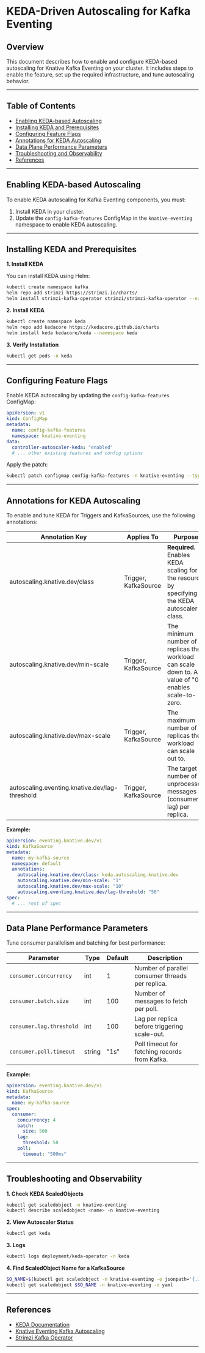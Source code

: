 # KEDA-Driven Autoscaling for Kafka Eventing

## Overview

This document describes how to enable and configure KEDA-based autoscaling for Knative Kafka Eventing on your cluster. It includes steps to enable the feature, set up the required infrastructure, and tune autoscaling behavior.

---

## Table of Contents

- [Enabling KEDA-based Autoscaling](#enabling-keda-based-autoscaling)
- [Installing KEDA and Prerequisites](#installing-keda-and-prerequisites)
- [Configuring Feature Flags](#configuring-feature-flags)
- [Annotations for KEDA Autoscaling](#annotations-for-keda-autoscaling)
- [Data Plane Performance Parameters](#data-plane-performance-parameters)
- [Troubleshooting and Observability](#troubleshooting-and-observability)
- [References](#references)

---

## Enabling KEDA-based Autoscaling

To enable KEDA autoscaling for Kafka Eventing components, you must:

1. Install KEDA in your cluster.
2. Update the `config-kafka-features` ConfigMap in the `knative-eventing` namespace to enable KEDA autoscaling.

---

## Installing KEDA and Prerequisites

**1. Install KEDA**

You can install KEDA using Helm:

```bash
kubectl create namespace kafka
helm repo add strimzi https://strimzi.io/charts/
helm install strimzi-kafka-operator strimzi/strimzi-kafka-operator --namespace kafka --version <latest_version>
```

**2. Install KEDA**

```bash
kubectl create namespace keda
helm repo add kedacore https://kedacore.github.io/charts
helm install keda kedacore/keda --namespace keda
```

**3. Verify Installation**

```bash
kubectl get pods -n keda
```

---

## Configuring Feature Flags

Enable KEDA autoscaling by updating the `config-kafka-features` ConfigMap:

```yaml
apiVersion: v1
kind: ConfigMap
metadata:
  name: config-kafka-features
  namespace: knative-eventing
data:
  controller-autoscaler-keda: "enabled"
  # ... other existing features and config options
```

Apply the patch:

```bash
kubectl patch configmap config-kafka-features -n knative-eventing --type merge -p '{"data":{"controller-autoscaler-keda":"enabled"}}'
```

---

## Annotations for KEDA Autoscaling

To enable and tune KEDA for Triggers and KafkaSources, use the following annotations:

| Annotation Key                                 | Applies To           | Purpose                                                                                  | ScaledObject Field              | Default Value | Example |
|------------------------------------------------|----------------------|------------------------------------------------------------------------------------------|---------------------------------|---------------|---------|
| autoscaling.knative.dev/class                  | Trigger, KafkaSource | **Required.** Enables KEDA scaling for the resource by specifying the KEDA autoscaler class. | N/A (Enabler)                   | kpa.autoscaling.knative.dev | keda.autoscaling.knative.dev |
| autoscaling.knative.dev/min-scale              | Trigger, KafkaSource | The minimum number of replicas the workload can scale down to. A value of "0" enables scale-to-zero. | spec.minReplicaCount            | "0"          | "1"     |
| autoscaling.knative.dev/max-scale              | Trigger, KafkaSource | The maximum number of replicas the workload can scale out to.                             | spec.maxReplicaCount            | "50"         | "20"    |
| autoscaling.eventing.knative.dev/lag-threshold | Trigger, KafkaSource | The target number of unprocessed messages (consumer lag) per replica.                     | spec.triggers.metadata.lagThreshold | "100"    | "20"    |

**Example:**
```yaml
apiVersion: eventing.knative.dev/v1
kind: KafkaSource
metadata:
  name: my-kafka-source
  namespace: default
  annotations:
    autoscaling.knative.dev/class: keda.autoscaling.knative.dev
    autoscaling.knative.dev/min-scale: "1"
    autoscaling.knative.dev/max-scale: "10"
    autoscaling.eventing.knative.dev/lag-threshold: "50"
spec:
  # ... rest of spec
```

---

## Data Plane Performance Parameters

Tune consumer parallelism and batching for best performance:

| Parameter                                 | Type    | Default         | Description                                                             |
|-------------------------------------------|---------|-----------------|-------------------------------------------------------------------------|
| `consumer.concurrency`                    | int     | 1               | Number of parallel consumer threads per replica.                        |
| `consumer.batch.size`                     | int     | 100             | Number of messages to fetch per poll.                                   |
| `consumer.lag.threshold`                  | int     | 100             | Lag per replica before triggering scale-out.                            |
| `consumer.poll.timeout`                   | string  | "1s"            | Poll timeout for fetching records from Kafka.                           |

**Example:**
```yaml
apiVersion: eventing.knative.dev/v1
kind: KafkaSource
metadata:
  name: my-kafka-source
spec:
  consumer:
    concurrency: 4
    batch:
      size: 500
    lag:
      threshold: 50
    poll:
      timeout: "500ms"
```

---

## Troubleshooting and Observability

**1. Check KEDA ScaledObjects**

```bash
kubectl get scaledobject -n knative-eventing
kubectl describe scaledobject <name> -n knative-eventing
```

**2. View Autoscaler Status**

```bash
kubectl get keda
```

**3. Logs**

```bash
kubectl logs deployment/keda-operator -n keda
```

**4. Find ScaledObject Name for a KafkaSource**

```bash
SO_NAME=$(kubectl get scaledobject -n knative-eventing -o jsonpath='{.items[0].metadata.name}')
kubectl get scaledobject $SO_NAME -n knative-eventing -o yaml
```

---

## References

- [KEDA Documentation](https://keda.sh/docs/)
- [Knative Eventing Kafka Autoscaling](https://knative.dev/docs/eventing/samples/kafka/autoscaling/)
- [Strimzi Kafka Operator](https://strimzi.io/)

---
